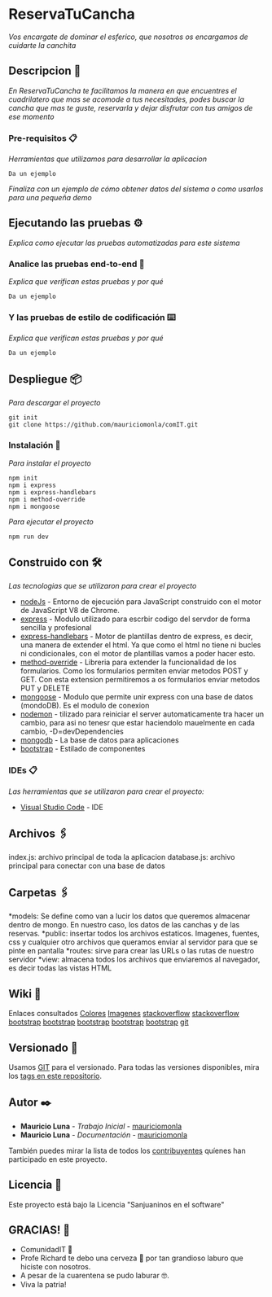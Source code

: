 # ReservaTuCancha

_Vos encargate de dominar el esferico, que nosotros os encargamos de cuidarte la canchita_

## Descripcion 🚀

_En ReservaTuCancha te facilitamos la manera en que encuentres el cuadrilatero que mas se acomode a tus necesitades, podes buscar la cancha que mas te guste, reservarla y dejar disfrutar con tus amigos de ese momento_

### Pre-requisitos 📋

_Herramientas que utilizamos para desarrollar la aplicacion_

```
Da un ejemplo
```

_Finaliza con un ejemplo de cómo obtener datos del sistema o como usarlos para una pequeña demo_

## Ejecutando las pruebas ⚙️

_Explica como ejecutar las pruebas automatizadas para este sistema_

### Analice las pruebas end-to-end 🔩

_Explica que verifican estas pruebas y por qué_

```
Da un ejemplo
```

### Y las pruebas de estilo de codificación ⌨️

_Explica que verifican estas pruebas y por qué_

```
Da un ejemplo
```

## Despliegue 📦

_Para descargar el proyecto_

```
git init
git clone https://github.com/mauriciomonla/comIT.git
```

### Instalación 🔧

_Para instalar el proyecto_

```
npm init
npm i express
npm i express-handlebars
npm i method-override
npm i mongoose
```

_Para ejecutar el proyecto_

```
npm run dev
```

## Construido con 🛠️

_Las tecnologias que se utilizaron para crear el proyecto_

- [nodeJs](https://nodejs.org/es/) - Entorno de ejecución para JavaScript construido con el motor de JavaScript V8 de Chrome.
- [express](https://www.npmjs.com/package/express) - Modulo utilizado para escrbir codigo del servdor de forma sencilla y profesional
- [express-handlebars](https://www.npmjs.com/package/express-handlebars) - Motor de plantillas dentro de express, es decir, una manera de extender el html. Ya que como el html no tiene ni bucles ni condicionales, con el motor de plantillas vamos a poder hacer esto.
- [method-override](https://www.npmjs.com/package/@whook/method-override) - Libreria para extender la funcionalidad de los formularios. Como los formularios permiten enviar metodos POST y GET. Con esta extension permitiremos a os formularios enviar metodos PUT y DELETE
- [mongoose](https://www.npmjs.com/package/mongoose) - Modulo que permite unir express con una base de datos (mondoDB). Es el modulo de conexion
- [nodemon](https://www.npmjs.com/search?q=nodemon) - tilizado para reiniciar el server automaticamente tra hacer un cambio, para asi no tenesr que estar haciendolo mauelmente en cada cambio, -D=devDependencies
- [mongodb](https://www.mongodb.com/) - La base de datos para
  aplicaciones
- [bootstrap](https://getbootstrap.com/) - Estilado de componentes

### IDEs 📋

_Las herramientas que se utilizaron para crear el proyecto:_

- [Visual Studio Code](https://code.visualstudio.com/) - IDE

## Archivos 🖇️

index.js: archivo principal de toda la aplicacion
database.js: archivo principal para conectar con una base de datos

## Carpetas 🖇️

*models: Se define como van a lucir los datos que queremos almacenar dentro de mongo. En nuestro caso, los datos de las canchas y de las reservas.
*public: insertar todos los archivos estaticos. Imagenes, fuentes, css y cualquier otro archivos que queramos enviar al servidor para que se pinte en pantalla
*routes: sirve para crear las URLs o las rutas de nuestro servidor
*view: almacena todos los archivos que enviaremos al navegador, es decir todas las vistas HTML

## Wiki 📖

Enlaces consultados
[Colores](https://uigradients.com/#Dawn)
[Imagenes](https://www.infobae.com/2015/11/13/1769482-los-15-mejores-estadios-futbol-del-mundo/)
[stackoverflow](https://es.stackoverflow.com/questions/31753/enviar-un-json-por-post-con-javascript)
[stackoverflow](https://stackoverflow.com/questions/41496571/)
[bootstrap](https://getbootstrap.com/docs/4.0/components/forms/#form-controls)
[bootstrap](https://getbootstrap.com/docs/4.0/components/dropdowns/#single-button-dropdowns)
[bootstrap](https://getbootstrap.com/docs/4.0/components/alerts/)
[bootstrap](https://getbootstrap.com/docs/4.0/content/tables/#striped-rows)
[bootstrap](https://getbootstrap.com/docs/4.5/components/navbar/)
[git](//gist.github.com/Villanuevand/6386899f70346d4580c723232524d35a)

## Versionado 📌

Usamos [GIT](https://git-scm.com/) para el versionado. Para todas las versiones disponibles, mira los [tags en este repositorio](https://github.com/mauriciomonla/comIT/tree/master/Proyecto/MauricioLunaReservaLaCancha).

## Autor ✒️

- **Mauricio Luna** - _Trabajo Inicial_ - [mauriciomonla](https://github.com/mauriciomonla)
- **Mauricio Luna** - _Documentación_ - [mauriciomonla](https://github.com/mauriciomonla)

También puedes mirar la lista de todos los [contribuyentes](https://github.com/your/project/contributors) quíenes han participado en este proyecto.

## Licencia 📄

Este proyecto está bajo la Licencia "Sanjuaninos en el software"

## GRACIAS! 🎁

- ComunidadIT 📢
- Profe Richard te debo una cerveza 🍺 por tan grandioso laburo que hiciste con nosotros.
- A pesar de la cuarentena se pudo laburar 🤓.
- Viva la patria!
